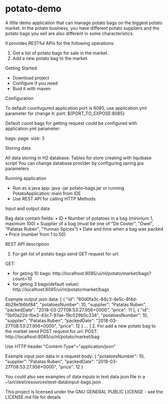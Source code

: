 # potato-demo

A little demo application that can manage potato bags on the biggest potato
market. In the potato business, you have different potato suppliers and the potato bags
you sell are also different in some characteristics.

It provides RESTful APIs for the following operations:
1. Get a list of potato bags for sale in the market.
2. Add a new potato bag to the market.

Getting Started

- Download project
- Configure if you need
- Buid it with maven

Configuration

To default counfugured application port is 8085, use application.yml
parameter for change it:
port: ${PORT_TO_EXPOSE:8085}

Default count bags for getting request could be configured with application.yml
 parameter:

 bags:
   page:
     size: 3

Storing data

All data storing in H2 database. Tables for store creating with liquibase script
You can change database provider by configuring spring  jpa parameters

Running application

- Run as a java app: java -jar potato-bags.jar
    or running PotatoApplication::main from IDE
- Use REST API for calling HTTP Methods

Input and output data

Bag data contain fields:
• ID
• Number of potatoes in a bag (minimum 1, maximum 100)
• Supplier of a bag (must be one of "De Coster", "Owel", "Patatas Ruben",
"Yunnan Spices")
• Date and time when a bag was packed
• Price (number from 1 to 50)


REST API description

1. For get list of potato bags send GET request for url:

GET:
- for geting 10 bags: http://localhost:8085/ui/nl/potato/market/bags?count=10
- for geting 3 bags(default value): http://localhost:8085/ui/nl/potato/market/bags

Example output json data:
[
  {
    "id": "60d0fa3c-84c3-4e5c-8f4d-4b28e1b6bf84",
    "potatoesNumber": 10,
    "supplier": "Patatas Ruben",
    "packedDate": "2018-03-27T08:53:27.956+0000",
    "price": 11
  },
  {
    "id": "5bf0a22d-fbe2-43c7-97ae-19c029b5c334",
    "potatoesNumber": 10,
    "supplier": "Patatas Ruben",
    "packedDate": "2018-03-27T08:53:27.956+0000",
    "price": 12
  }
  ...
]
2. For add a new potato bag to the market send POST request for url:
POST:
http://localhost:8085/ui/nl/potato/market/bag

Use HTTP header "Content-Type"="application/json"

Example input json data in a request body:
{
    "potatoesNumber": 10,
    "supplier": "Patatas Ruben",
    "packedDate": "2018-03-27T08:53:27.956+0000",
    "price": 12
  }

You could also see examples of data inputs in test data json file
in a ~\src\test\resources\test-data\input-bags.json

This project is licensed under the GNU GENERAL PUBLIC LICENSE - see the LICENSE.md file for details